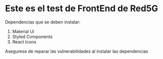 # Este es el test de FrontEnd de Red5G

Dependencias que se deben instalar:
1. Material Ui
2. Styled Components
3. React Icons

Asegurese de reparar las vulnerabilidades al instalar las dependencias
